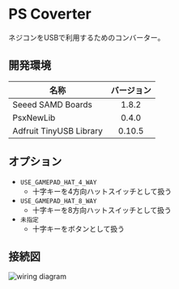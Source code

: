 # PS Coverter

ネジコンをUSBで利用するためのコンバーター。

## 開発環境

|           名称          |バージョン|
|-------------------------|:-------:|
| Seeed SAMD Boards       |  1.8.2  |
| PsxNewLib               |  0.4.0  |
| Adfruit TinyUSB Library | 0.10.5  |

## オプション

- `USE_GAMEPAD_HAT_4_WAY`
    - 十字キーを4方向ハットスイッチとして扱う
- `USE_GAMEPAD_HAT_8_WAY`
    - 十字キーを8方向ハットスイッチとして扱う
- `未指定`
    - 十字キーをボタンとして扱う

## 接続図

![wiring diagram](https://user-images.githubusercontent.com/5397322/132506684-d879d522-1a1e-474b-9b3d-a6b83f79cc40.png)
